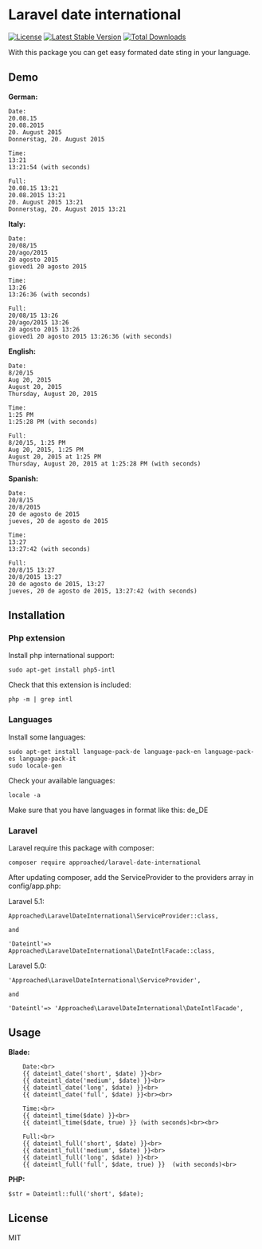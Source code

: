 # Laravel date international

[![License](https://poser.pugx.org/approached/laravel-date-international/license)](https://packagist.org/packages/approached/laravel-date-international)
[![Latest Stable Version](https://poser.pugx.org/approached/laravel-date-international/v/stable)](https://packagist.org/packages/approached/laravel-date-international)
[![Total Downloads](https://poser.pugx.org/approached/laravel-date-international/downloads)](https://packagist.org/packages/approached/laravel-date-international)

With this package you can get easy formated date sting in your language.

## Demo

**German:**
```
Date:
20.08.15
20.08.2015
20. August 2015
Donnerstag, 20. August 2015

Time:
13:21
13:21:54 (with seconds)

Full:
20.08.15 13:21
20.08.2015 13:21
20. August 2015 13:21
Donnerstag, 20. August 2015 13:21
```

**Italy:**
```
Date:
20/08/15
20/ago/2015
20 agosto 2015
giovedì 20 agosto 2015

Time:
13:26
13:26:36 (with seconds)

Full:
20/08/15 13:26
20/ago/2015 13:26
20 agosto 2015 13:26
giovedì 20 agosto 2015 13:26:36 (with seconds)
```

**English:**
```
Date:
8/20/15
Aug 20, 2015
August 20, 2015
Thursday, August 20, 2015

Time:
1:25 PM
1:25:28 PM (with seconds)

Full:
8/20/15, 1:25 PM
Aug 20, 2015, 1:25 PM
August 20, 2015 at 1:25 PM
Thursday, August 20, 2015 at 1:25:28 PM (with seconds)
```

**Spanish:**
```
Date:
20/8/15
20/8/2015
20 de agosto de 2015
jueves, 20 de agosto de 2015

Time:
13:27
13:27:42 (with seconds)

Full:
20/8/15 13:27
20/8/2015 13:27
20 de agosto de 2015, 13:27
jueves, 20 de agosto de 2015, 13:27:42 (with seconds)
```

## Installation

### Php extension

Install php international support:
```
sudo apt-get install php5-intl 
```
Check that this extension is included:
```
php -m | grep intl
```

### Languages
Install some languages:
```
sudo apt-get install language-pack-de language-pack-en language-pack-es language-pack-it
sudo locale-gen
```

Check your available languages:
```
locale -a
```
Make sure that you have languages in format like this: de_DE

### Laravel

Laravel require this package with composer:
```
composer require approached/laravel-date-international
```

After updating composer, add the ServiceProvider to the providers array in config/app.php:

Laravel 5.1:
```
Approached\LaravelDateInternational\ServiceProvider::class,

and

'Dateintl'=> Approached\LaravelDateInternational\DateIntlFacade::class,
```
Laravel 5.0:
```
'Approached\LaravelDateInternational\ServiceProvider',

and

'Dateintl'=> 'Approached\LaravelDateInternational\DateIntlFacade',
```

## Usage

**Blade:**
```
    Date:<br>
    {{ dateintl_date('short', $date) }}<br>
    {{ dateintl_date('medium', $date) }}<br>
    {{ dateintl_date('long', $date) }}<br>
    {{ dateintl_date('full', $date) }}<br><br>

    Time:<br>
    {{ dateintl_time($date) }}<br>
    {{ dateintl_time($date, true) }} (with seconds)<br><br>

    Full:<br>
    {{ dateintl_full('short', $date) }}<br>
    {{ dateintl_full('medium', $date) }}<br>
    {{ dateintl_full('long', $date) }}<br>
    {{ dateintl_full('full', $date, true) }}  (with seconds)<br>
```

**PHP:**
```
$str = Dateintl::full('short', $date);
```

## License
MIT
